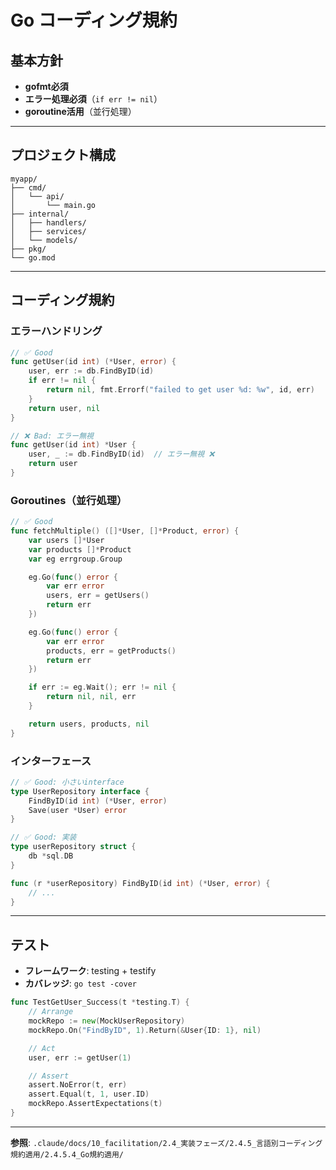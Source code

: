 # Go コーディング規約

## 基本方針

- **gofmt必須**
- **エラー処理必須**（`if err != nil`）
- **goroutine活用**（並行処理）

---

## プロジェクト構成

```
myapp/
├── cmd/
│   └── api/
│       └── main.go
├── internal/
│   ├── handlers/
│   ├── services/
│   └── models/
├── pkg/
└── go.mod
```

---

## コーディング規約

### エラーハンドリング

```go
// ✅ Good
func getUser(id int) (*User, error) {
    user, err := db.FindByID(id)
    if err != nil {
        return nil, fmt.Errorf("failed to get user %d: %w", id, err)
    }
    return user, nil
}

// ❌ Bad: エラー無視
func getUser(id int) *User {
    user, _ := db.FindByID(id)  // エラー無視 ❌
    return user
}
```

### Goroutines（並行処理）

```go
// ✅ Good
func fetchMultiple() ([]*User, []*Product, error) {
    var users []*User
    var products []*Product
    var eg errgroup.Group

    eg.Go(func() error {
        var err error
        users, err = getUsers()
        return err
    })

    eg.Go(func() error {
        var err error
        products, err = getProducts()
        return err
    })

    if err := eg.Wait(); err != nil {
        return nil, nil, err
    }

    return users, products, nil
}
```

### インターフェース

```go
// ✅ Good: 小さいinterface
type UserRepository interface {
    FindByID(id int) (*User, error)
    Save(user *User) error
}

// ✅ Good: 実装
type userRepository struct {
    db *sql.DB
}

func (r *userRepository) FindByID(id int) (*User, error) {
    // ...
}
```

---

## テスト

- **フレームワーク**: testing + testify
- **カバレッジ**: `go test -cover`

```go
func TestGetUser_Success(t *testing.T) {
    // Arrange
    mockRepo := new(MockUserRepository)
    mockRepo.On("FindByID", 1).Return(&User{ID: 1}, nil)

    // Act
    user, err := getUser(1)

    // Assert
    assert.NoError(t, err)
    assert.Equal(t, 1, user.ID)
    mockRepo.AssertExpectations(t)
}
```

---

**参照**: `.claude/docs/10_facilitation/2.4_実装フェーズ/2.4.5_言語別コーディング規約適用/2.4.5.4_Go規約適用/`
